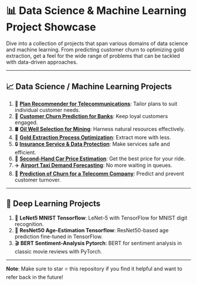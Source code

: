 # 📊 **Data Science & Machine Learning Project Showcase**

Dive into a collection of projects that span various domains of data science and machine learning. From predicting customer churn to optimizing gold extraction, get a feel for the wide range of problems that can be tackled with data-driven approaches.

---

## 📈 **Data Science / Machine Learning Projects**

1. 📱 [**Plan Recommender for Telecommunications**](https://github.com/keneth4/ml_projects/blob/main/ds_ml/1.%20Plan%20recommender%20for%20telecommunications%20company.ipynb): Tailor plans to suit individual customer needs.
2. 🏦 [**Customer Churn Prediction for Banks**](https://github.com/keneth4/ml_projects/blob/main/ds_ml/2.%20Customer%20churn%20prediction%20for%20a%20bank.ipynb): Keep loyal customers engaged.
3. 🛢️ [**Oil Well Selection for Mining**](https://github.com/keneth4/ml_projects/blob/main/ds_ml/3.%20Oil%20Well%20Selection%20for%20Mining.ipynb): Harness natural resources effectively.
4. 🥇 [**Gold Extraction Process Optimization**](https://github.com/keneth4/ml_projects/blob/main/ds_ml/4.%20Gold%20Extraction%20Process%20Optimization.ipynb): Extract more with less.
5. 🔒 [**Insurance Service & Data Protection**](https://github.com/keneth4/ml_projects/blob/main/ds_ml/5.%20Insurance%20Service%20&%20Data%20Protection.ipynb): Make services safe and efficient.
6. 🚗 [**Second-Hand Car Price Estimation**](https://github.com/keneth4/ml_projects/blob/main/ds_ml/6.%20Second-Hand%20Car%20Price%20Estimation.ipynb): Get the best price for your ride.
7. ✈️ [**Airport Taxi Demand Forecasting**](https://github.com/keneth4/ml_projects/blob/main/ds_ml/7.%20Airport%20Taxi%20Demand%20Forecasting.ipynb): No more waiting in queues.
8. 📲 [**Prediction of Churn for a Telecomm Company**](https://github.com/keneth4/ml_projects/blob/main/ds_ml/8.%20Prediction%20of%20Churn%20for%20a%20Telecomm%20Company.ipynb): Predict and prevent customer turnover.

---

## 🤖 **Deep Learning Projects**

1. 🧠 **LeNet5 MNIST Tensorflow**: LeNet-5 with TensorFlow for MNIST digit recognition.
2. 🧑 **ResNet50 Age-Estimation Tensorflow**: ResNet50-based age prediction fine-tuned in TensorFlow.
3. 🎬 **BERT Sentiment-Analysis Pytorch**: BERT for sentiment analysis in classic movie reviews with PyTorch.

---

**Note**: Make sure to star ⭐ this repository if you find it helpful and want to refer back in the future!
